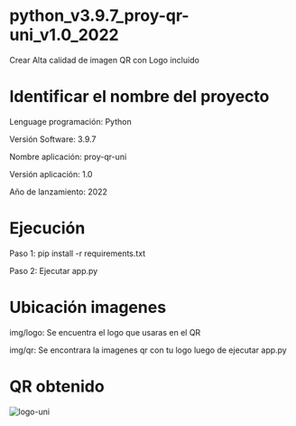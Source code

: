 # python_v3.9.7_proy-qr-uni_v1.0_2022
Crear Alta calidad de imagen QR con Logo incluido

# Identificar el nombre del proyecto
Lenguage programación: Python

Versión Software: 3.9.7

Nombre aplicación: proy-qr-uni

Versión aplicación: 1.0

Año de lanzamiento: 2022

# Ejecución
Paso 1: pip install -r requirements.txt

Paso 2: Ejecutar app.py

# Ubicación imagenes
img/logo: Se encuentra el logo que usaras en el QR

img/qr: Se encontrara la imagenes qr con tu logo luego de ejecutar app.py

# QR obtenido
![logo-uni](https://user-images.githubusercontent.com/97413969/174205369-c1e2b1f8-da9f-4c89-8f37-a232c9d9b419.png)
